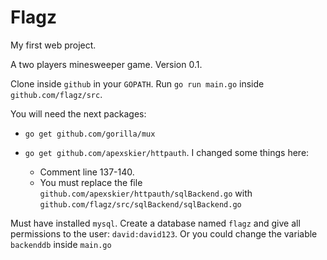 # Flagz

My first web project.

A two players minesweeper game. Version 0.1.

Clone inside `github` in your `GOPATH`. Run `go run main.go` inside `github.com/flagz/src`.

You will need the next packages:

 - `go get github.com/gorilla/mux`
 
 - `go get github.com/apexskier/httpauth`. I changed some things here: 
   - Comment line 137-140. 
   - You must replace the file `github.com/apexskier/httpauth/sqlBackend.go` with `github.com/flagz/src/sqlBackend/sqlBackend.go`

 Must have installed `mysql`. Create a database named `flagz` and give all permissions to the user: `david:david123`. Or you could change the variable `backenddb` inside `main.go` 
